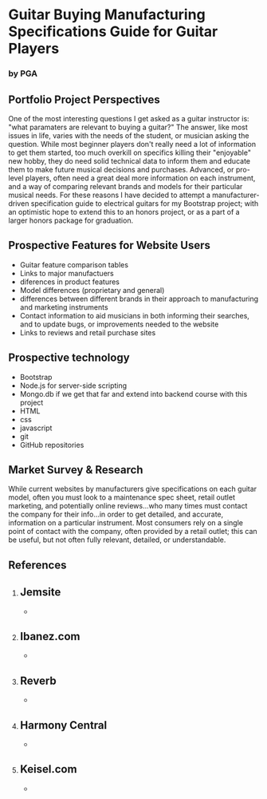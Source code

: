 # Guitar Buying Manufacturing Specifications Guide for Guitar Players

### by PGA

## Portfolio Project Perspectives
One of the most interesting questions I get asked as a guitar instructor is: "what paramaters are relevant to buying a guitar?" The answer, like most issues in life, varies with the needs of the student, or musician asking the question. While most beginner players don't really need a lot of information to get them started, too much overkill on specifics killing their "enjoyable" new hobby, they do need solid technical data to inform them and educate them to make future musical decisions and purchases. Advanced, or pro-level players, often need a great deal more information on each instrument, and a way of comparing relevant brands and models for their particular musical needs. For these reasons I have decided to attempt a manufacturer-driven specification guide to electrical guitars for my Bootstrap project; with an optimistic hope to extend this to an honors project, or as a part of a larger honors package for graduation. 

## Prospective Features for Website Users
- Guitar feature comparison tables
- Links to major manufactuers
- diferences in product features
 - Model differences (proprietary and general)
 - differences between different brands in their approach to manufacturing and marketing instruments
- Contact information to aid musicians in both informing their searches, and to update bugs, or improvements needed to the website
- Links to reviews and retail purchase sites

## Prospective technology
- Bootstrap
- Node.js for server-side scripting
- Mongo.db if we get that far and extend into backend course with this project
- HTML 
- css
- javascript
- git
- GitHub repositories
## Market Survey & Research

While current websites by manufacturers give specifications on each guitar model, often you must look to a maintenance spec sheet, retail outlet marketing, and potentially online reviews...who many times must contact the company for their info...in order to get detailed, and accurate, information on a particular instrument. Most consumers rely on a single point of contact with the company, often provided by a retail outlet; this can be useful, but not often fully relevant, detailed, or understandable.


## References
1. Jemsite
    -
    -
2. Ibanez.com
    -
    -
3. Reverb
    -
    -
4. Harmony Central
    -
    -
5. Keisel.com
    -
    -

